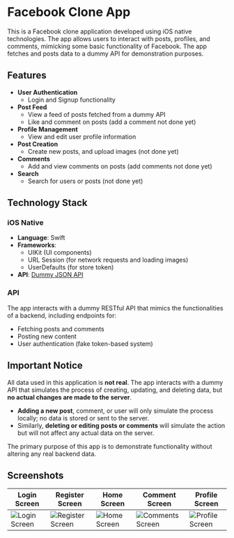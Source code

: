 # Facebook Clone App

This is a Facebook clone application developed using iOS native technologies. The app allows users to interact with posts, profiles, and comments, mimicking some basic functionality of Facebook. The app fetches and posts data to a dummy API for demonstration purposes.

## Features

- **User Authentication**
  - Login and Signup functionality
- **Post Feed**
  - View a feed of posts fetched from a dummy API
  - Like and comment on posts (add a comment not done yet)
- **Profile Management**
  - View and edit user profile information
- **Post Creation**
  - Create new posts, and upload images (not done yet)
- **Comments**
  - Add and view comments on posts (add comments not done yet)
- **Search**
  - Search for users or posts (not done yet)

## Technology Stack

### iOS Native

- **Language**: Swift
- **Frameworks**:
  - UIKit (UI components)
  - URL Session (for network requests and loading images)
  - UserDefaults (for store token)
- **API**: [Dummy JSON API](https://dummyjson.com/)

### API

The app interacts with a dummy RESTful API that mimics the functionalities of a backend, including endpoints for:

- Fetching posts and comments
- Posting new content
- User authentication (fake token-based system)


## Important Notice

All data used in this application is **not real**. The app interacts with a dummy API that simulates the process of creating, updating, and deleting data, but **no actual changes are made to the server**.

- **Adding a new post**, comment, or user will only simulate the process locally; no data is stored or sent to the server.
- Similarly, **deleting or editing posts or comments** will simulate the action but will not affect any actual data on the server.

The primary purpose of this app is to demonstrate functionality without altering any real backend data.



## Screenshots

|  Login Screen  | Register Screen|   Home Screen  | Comment Screen | Profile Screen |
|----------------|----------------|----------------|----------------|----------------|
| ![Login Screen](https://github.com/user-attachments/assets/201ad2f3-c858-44f3-b8c5-bbc0fa1b2e8f) | ![Register Screen](https://github.com/user-attachments/assets/4450da2c-0cde-4a91-aed8-984d2843e6c7) | ![Home Screen](https://github.com/user-attachments/assets/776d13d4-cfc8-4e25-ba8f-a580afc867a1) | ![Comments Screen](https://github.com/user-attachments/assets/23694942-c601-4866-9227-b9a5a927f7f2) | ![Profile Screen](https://github.com/user-attachments/assets/8c674946-3970-4a43-89db-9ce7a5677ee6) |


